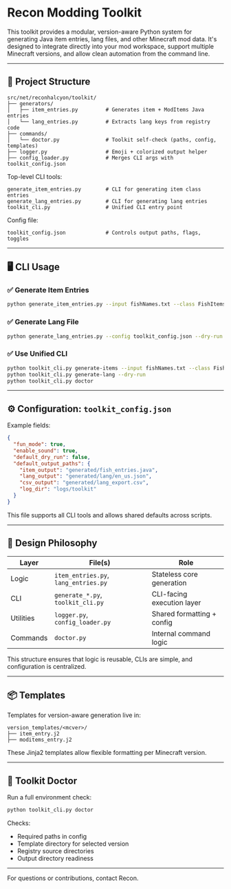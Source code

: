 # Recon Modding Toolkit

This toolkit provides a modular, version-aware Python system for generating Java item entries, lang files, and other Minecraft mod data. It's designed to integrate directly into your mod workspace, support multiple Minecraft versions, and allow clean automation from the command line.

---

## 🧭 Project Structure

```
src/net/reconhalcyon/toolkit/
├── generators/
│   ├── item_entries.py         # Generates item + ModItems Java entries
│   └── lang_entries.py         # Extracts lang keys from registry code
├── commands/
│   └── doctor.py               # Toolkit self-check (paths, config, templates)
├── logger.py                   # Emoji + colorized output helper
├── config_loader.py            # Merges CLI args with toolkit_config.json
```

Top-level CLI tools:
```
generate_item_entries.py        # CLI for generating item class entries
generate_lang_entries.py        # CLI for generating lang entries
toolkit_cli.py                  # Unified CLI entry point
```

Config file:
```
toolkit_config.json             # Controls output paths, flags, toggles
```

---

## 🖥 CLI Usage

### ✅ Generate Item Entries
```bash
python generate_item_entries.py --input fishNames.txt --class FishItems --mcver 1.21.1
```

### ✅ Generate Lang File
```bash
python generate_lang_entries.py --config toolkit_config.json --dry-run --csv
```

### ✅ Use Unified CLI
```bash
python toolkit_cli.py generate-items --input fishNames.txt --class FishItems
python toolkit_cli.py generate-lang --dry-run
python toolkit_cli.py doctor
```

---

## ⚙️ Configuration: `toolkit_config.json`

Example fields:
```json
{
  "fun_mode": true,
  "enable_sound": true,
  "default_dry_run": false,
  "default_output_paths": {
    "item_output": "generated/fish_entries.java",
    "lang_output": "generated/lang/en_us.json",
    "csv_output": "generated/lang_export.csv",
    "log_dir": "logs/toolkit"
  }
}
```

This file supports all CLI tools and allows shared defaults across scripts.

---

## 🧠 Design Philosophy

| Layer       | File(s)                           | Role                          |
|-------------|-----------------------------------|-------------------------------|
| Logic       | `item_entries.py`, `lang_entries.py` | Stateless core generation     |
| CLI         | `generate_*.py`, `toolkit_cli.py` | CLI-facing execution layer    |
| Utilities   | `logger.py`, `config_loader.py`   | Shared formatting + config    |
| Commands    | `doctor.py`                       | Internal command logic        |

This structure ensures that logic is reusable, CLIs are simple, and configuration is centralized.

---

## 📦 Templates

Templates for version-aware generation live in:
```
version_templates/<mcver>/
├── item_entry.j2
├── moditems_entry.j2
```

These Jinja2 templates allow flexible formatting per Minecraft version.

---

## 🧰 Toolkit Doctor
Run a full environment check:
```bash
python toolkit_cli.py doctor
```
Checks:
- Required paths in config
- Template directory for selected version
- Registry source directories
- Output directory readiness

---

For questions or contributions, contact Recon.
